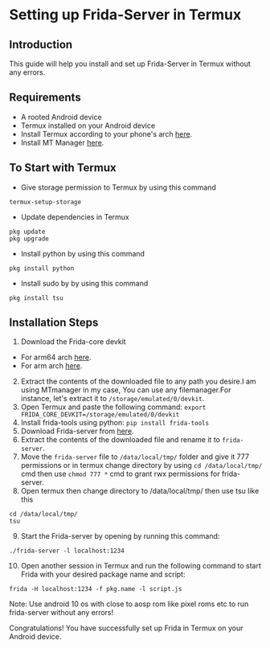 # Setting up Frida-Server in Termux

## Introduction
This guide will help you install and set up Frida-Server in Termux without any errors.

## Requirements
- A rooted Android device
- Termux installed on your Android device
- Install Termux according to your phone's arch [here](https://apkcombo.com/termux/com.termux/).
- Install MT Manager [here](https://apkcombo.com/mt-manager/bin.mt.plus/).

## To Start with Termux
- Give storage permission to Termux by using this command
 ```
 termux-setup-storage
```
- Update dependencies in Termux
```
pkg update
pkg upgrade
```
- Install python by using this command
```
pkg install python
```
- Install sudo by by using this command
```
pkg install tsu
```

## Installation Steps
1. Download the Frida-core devkit
- For arm64 arch [here](https://github.com/frida/frida/releases/download/16.0.11/frida-core-devkit-16.0.11-android-arm64.tar.xz).
- For arm arch [here](https://github.com/frida/frida/releases/download/16.0.11/frida-core-devkit-16.0.11-android-arm.tar.xz).
2. Extract the contents of the downloaded file to any path you desire.I am using MTmanager in my case, You can use any filemanager.For instance, let's extract it to `/storage/emulated/0/devkit`.
3. Open Termux and paste the following command: `export FRIDA_CORE_DEVKIT=/storage/emulated/0/devkit`
4. Install frida-tools using python: `pip install frida-tools`
5. Download Frida-server from [here](https://github.com/frida/frida/releases/).
6. Extract the contents of the downloaded file and rename it to `frida-server`.
7. Move the `frida-server` file to `/data/local/tmp/` folder and give it 777 permissions or in termux change directory by using `cd /data/local/tmp/` cmd then use `chmod 777 *` cmd to grant rwx permissions for frida-server.
8. Open termux then change directory to /data/local/tmp/ then use tsu like this
```
cd /data/local/tmp/
tsu
``` 
9. Start the Frida-server by opening by running this command:
```
./frida-server -l localhost:1234
```
10. Open another session in Termux and run the following command to start Frida with your desired package name and script:
```
frida -H localhost:1234 -f pkg.name -l script.js
```
Note: Use android 10 os with close to aosp rom like pixel roms etc to run frida-server without any errors!

Congratulations! You have successfully set up Frida in Termux on your Android device.

